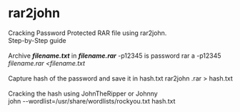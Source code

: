 # rar2john

Cracking Password Protected RAR file using rar2john.<br>
Step-by-Step guide<br>
<br>
Archive <i><b>filename.txt</b></i> in <i><b>filename.rar</b></i> -p12345 is password
rar a -p12345 <i>filename.rar</i> <i><filename.txt</i><br>
<br>
Capture hash of the password and save it in hash.txt
rar2john <filename>.rar > hash.txt<br>
<br>
Cracking the hash using JohnTheRipper or Johnny<br>
john --wordlist=/usr/share/wordlists/rockyou.txt hash.txt<br>
<br>
